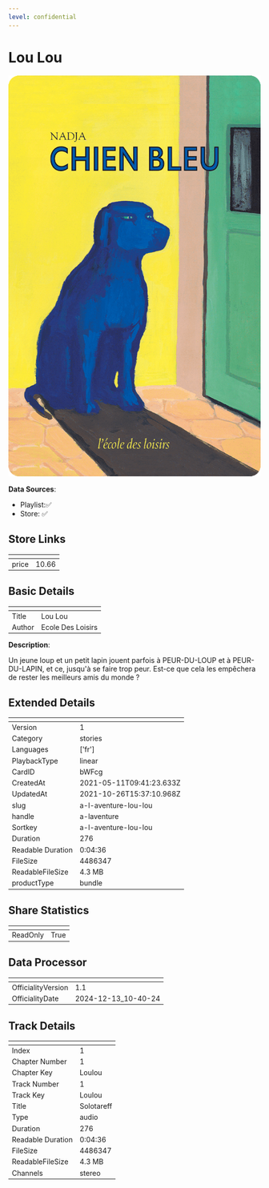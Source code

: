 ```yaml
---
level: confidential
---
```

# Lou Lou

![card_[bWFcg].png](../../img/cards/card_[bWFcg].png)

**Data Sources**: 

- Playlist:✅
- Store: ✅


## Store Links

| <!-- --> | <!-- --> |
| - | - |
| price | 10.66 |


## Basic Details

| <!-- --> | <!-- --> |
| - | - |
| Title | Lou Lou |
| Author | Ecole Des Loisirs |

**Description**:

Un jeune loup et un petit lapin jouent parfois à PEUR-DU-LOUP et à PEUR-DU-LAPIN, et ce, jusqu'à se faire trop peur. Est-ce que cela les empêchera de rester les meilleurs amis du monde ?


## Extended Details

| <!-- --> | <!-- --> |
| - | - |
| Version | 1 |
| Category | stories |
| Languages | ['fr'] |
| PlaybackType | linear |
| CardID | bWFcg |
| CreatedAt | 2021-05-11T09:41:23.633Z |
| UpdatedAt | 2021-10-26T15:37:10.968Z |
| slug | a-l-aventure-lou-lou |
| handle | a-laventure |
| Sortkey | a-l-aventure-lou-lou |
| Duration | 276 |
| Readable Duration | 0:04:36 |
| FileSize | 4486347 |
| ReadableFileSize | 4.3 MB |
| productType | bundle |


## Share Statistics

| <!-- --> | <!-- --> |
| - | - |
| ReadOnly | True |


## Data Processor

| <!-- --> | <!-- --> |
| - | - |
| OfficialityVersion | 1.1
| OfficialityDate | 2024-12-13_10-40-24


## Track Details

| <!-- --> | <!-- --> |
| - | - |
| Index | 1 |
| Chapter Number | 1 |
| Chapter Key | Loulou |
| Track Number | 1 |
| Track Key | Loulou |
| Title | Solotareff |
| Type | audio |
| Duration | 276 |
| Readable Duration | 0:04:36 |
| FileSize | 4486347 |
| ReadableFileSize | 4.3 MB |
| Channels | stereo |

